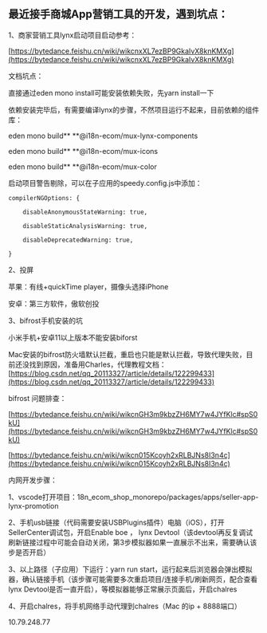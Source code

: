 ## 最近接手商城App营销工具的开发，遇到坑点：

1、商家营销工具lynx启动项目启动参考：

[https://bytedance.feishu.cn/wiki/wikcnxXL7ezBP9GkaIvX8knKMXg](https://bytedance.feishu.cn/wiki/wikcnxXL7ezBP9GkaIvX8knKMXg)

文档坑点：

直接通过eden mono install可能安装依赖失败，先yarn install一下

依赖安装完毕后，有需要编译lynx的步骤，不然项目运行不起来，目前依赖的组件库：

eden mono build**  **@i18n-ecom/mux-lynx-components

eden mono build**  **@i18n-ecom/mux-icons

eden mono build**  **@i18n-ecom/mux-color

启动项目警告剔除，可以在子应用的speedy.config.js中添加：

```
compilerNGOptions: {

	disableAnonymousStateWarning: true,

	disableStaticAnalysisWarning: true,

	disableDeprecatedWarning: true,

}
```

2、投屏

苹果：有线+quickTime player，摄像头选择iPhone

安卓：第三方软件，傲软创投

3、bifrost手机安装的坑

小米手机+安卓11以上版本不能安装biforst

Mac安装的bifrost防火墙默认拦截，重启也只能是默认拦截，导致代理失败，目前还没找到原因，准备用Charles，代理教程文档：[https://blog.csdn.net/qq_20113327/article/details/122299433](https://blog.csdn.net/qq_20113327/article/details/122299433)

bifrost 问题排查：

[https://bytedance.feishu.cn/wiki/wikcnGH3m9kbzZH6MY7w4JYfKlc#spS0kU](https://bytedance.feishu.cn/wiki/wikcnGH3m9kbzZH6MY7w4JYfKlc#spS0kU)

[https://bytedance.feishu.cn/wiki/wikcn015Kcoyh2xRLBJNs8I3n4c](https://bytedance.feishu.cn/wiki/wikcn015Kcoyh2xRLBJNs8I3n4c)

内网开发步骤：

1、vscode打开项目：18n_ecom_shop_monorepo/packages/apps/seller-app-lynx-promotion

2、手机usb链接（代码需要安装USBPlugins插件）电脑（iOS），打开SellerCenter调试包，开启Enable boe ， lynx Devtool（该devtool再反复调试刷新链接过程中可能会自动关闭，第3步模拟器如果一直展示不出来，需要确认该步是否开启）

3、以上路径（子应用）下运行：yarn run start，运行起来后浏览器会弹出模拟器，确认链接手机（该步骤可能需要多次重启项目/连接手机/刷新网页，配合查看 lynx Devtool是否一直开启），等模拟器能够正常展示页面后，开启chalres

4、开启chalres，将手机网络手动代理到chalres（Mac 的ip + 8888端口）

10.79.248.77
